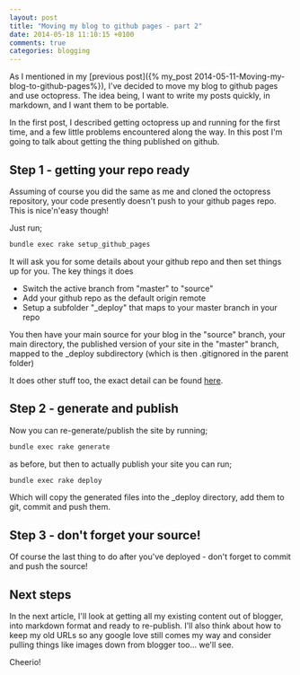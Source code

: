 ```yaml
---
layout: post
title: "Moving my blog to github pages - part 2"
date: 2014-05-18 11:10:15 +0100
comments: true
categories: blogging
---
```


As I mentioned in my [previous post]({% my_post 2014-05-11-Moving-my-blog-to-github-pages%}), I've decided to move my blog to github pages and use octopress. The idea being, I want to write my posts quickly, in markdown, and I want them to be portable.

In the first post, I described getting octopress up and running for the first time, and a few little problems encountered along the way. In this post I'm going to talk about getting the thing published on github.

## Step 1 - getting your repo ready

Assuming of course you did the same as me and cloned the octopress repository, your code presently doesn't push to your github pages repo. This is nice'n'easy though!

Just run;

``` powershell
bundle exec rake setup_github_pages
```

It will ask you for some details about your github repo and then set things up for you. The key things it does

* Switch the active branch from "master" to "source"
* Add your github repo as the default origin remote
* Setup a subfolder "_deploy" that maps to your master branch in your repo

You then have your main source for your blog in the "source" branch, your main directory, the published version of your site in the "master" branch, mapped to the _deploy subdirectory (which is then .gitignored in the parent folder)
    
It does other stuff too, the exact detail can be found [here](http://octopress.org/docs/deploying/github/).

## Step 2 - generate and publish

Now you can re-generate/publish the site by running;

``` powershell
bundle exec rake generate
```

as before, but then to actually publish your site you can run;

``` powershell
bundle exec rake deploy
```

Which will copy the generated files into the _deploy directory, add them to git, commit and push them.

## Step 3 - don't forget your source!

Of course the last thing to do after you've deployed - don't forget to commit and push the source!

## Next steps
In the next article, I'll look at getting all my existing content out of blogger, into markdown format and ready to re-publish. I'll also think about how to keep my old URLs so any google love still comes my way and consider pulling things like images down from blogger too... we'll see.

Cheerio!

